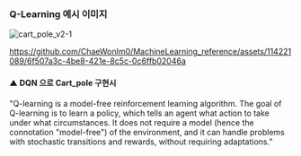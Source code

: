 ### Q-Learning 예시 이미지

![cart_pole_v2-1](https://github.com/ChaeWonIm0/MachineLearning_reference/assets/114221089/8b09887d-b383-45af-a24f-a16f1d1fa080)


https://github.com/ChaeWonIm0/MachineLearning_reference/assets/114221089/6f507a3c-4be8-421e-8c5c-0c6ffb02046a


#### ▲ DQN 으로 Cart_pole 구현시

"Q-learning is a model-free reinforcement learning algorithm. The goal of Q-learning is to learn a policy, which tells an agent what action to take under what circumstances. It does not require a model (hence the connotation "model-free") of the environment, and it can handle problems with stochastic transitions and rewards, without requiring adaptations."
